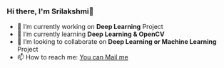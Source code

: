 ### Hi there, I'm Srilakshmi👋

- 🔭 I’m currently working on **Deep Learning** Project
- 🌱 I’m currently learning **Deep Learning & OpenCV**
- 👯 I’m looking to collaborate on **Deep Learning or Machine Learning** Project
- 📫 How to reach me: [You can Mail me](srilakshmikrishna98@gmail.com)
